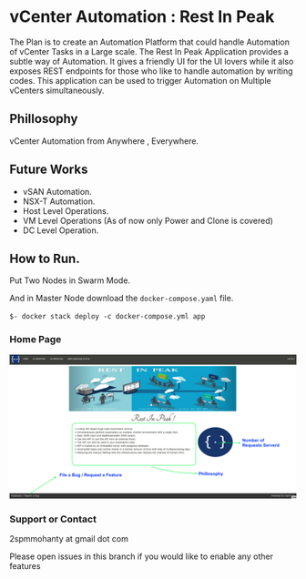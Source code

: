 # vCenter Automation :  Rest In Peak

The Plan is to create an Automation Platform that could handle Automation of vCenter Tasks in a Large scale. 
The Rest In Peak Application provides a subtle way of Automation. It gives a friendly UI for the UI lovers while it also exposes REST endpoints for those who like to handle automation by writing codes.
This application can be used to trigger Automation on Multiple vCenters simultaneously.


## Phillosophy

vCenter Automation from Anywhere , Everywhere.

## Future Works

- vSAN Automation.
- NSX-T Automation.
- Host Level Operations.
- VM Level Operations (As of now only Power and Clone is covered)
- DC Level Operation.

## How to Run.

Put Two Nodes in Swarm Mode.

And in Master Node download the `docker-compose.yaml` file.

`$- docker stack deploy -c docker-compose.yml app`

### Home Page


![Home Page](https://raw.githubusercontent.com/2spmohanty/vcenter-automation/master/Images/HomePage.png)



### Support or Contact

2spmmohanty at gmail dot com

Please open issues in this branch if you would like to enable any other features
